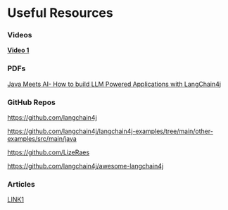 # **Useful Resources**


### Videos

[**Video 1**](https://www.youtube.com/watch?v=BD1MSLbs9KE)

### PDFs
[Java Meets AI- How to build LLM Powered Applications with LangChain4j](docs/Java-Meets-AI--How-to-build-LLM-Powered-Applications-with-LangChain4j.pdf)


### GitHub Repos
https://github.com/langchain4j

https://github.com/langchain4j/langchain4j-examples/tree/main/other-examples/src/main/java

https://github.com/LizeRaes

https://github.com/langchain4j/awesome-langchain4j

### Articles
[LINK1](https://www.classcentral.com/course/youtube-java-meets-ai-how-to-build-llm-powered-applications-with-langchain4j-by-lize-raes-278685
)